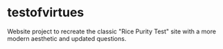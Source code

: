 # testofvirtues
Website project to recreate the classic "Rice Purity Test" site with a more modern aesthetic and updated questions.
